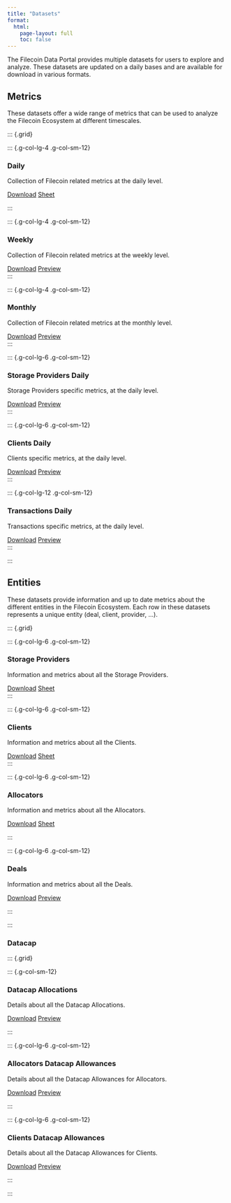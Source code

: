 ```yaml
---
title: "Datasets"
format:
  html:
    page-layout: full
    toc: false
---
```


The Filecoin Data Portal provides multiple datasets for users to explore and analyze. These datasets are updated on a daily bases and are available for download in various formats.

## Metrics

These datasets offer a wide range of metrics that can be used to analyze the Filecoin Ecosystem at different timescales.

::: {.grid}

::: {.g-col-lg-4 .g-col-sm-12}

<div class="card">
<div class="card-body">
<h3 class="card-title mt-2">Daily</h3>
<p class="card-text"> Collection of Filecoin related metrics at the daily level. </p>
<a href="https://data.filecoindataportal.xyz/filecoin_daily_metrics.parquet" target="_blank" class="btn btn-secondary">Download</a>
<a href="https://docs.google.com/spreadsheets/d/1uq9J_WTJO6kAvQlrqkqR8GHfQfh3SJ84OSj88Mff6vY/edit?usp=sharing" target="_blank" class="btn btn-secondary">Sheet</a>
</div>
</div>

:::

::: {.g-col-lg-4 .g-col-sm-12}
<div class="card card-body">
<h3 class="card-title mt-2">Weekly</h3>
<p class="card-text"> Collection of Filecoin related metrics at the weekly level. </p>
<a href="https://data.filecoindataportal.xyz/filecoin_weekly_metrics.parquet" target="_blank" class="btn btn-secondary">Download</a>
<a href="https://manzt.github.io/quak/?source=https://data.filecoindataportal.xyz/filecoin_weekly_metrics.parquet" target="_blank" class="btn btn-secondary">Preview</a>

</div>
:::

::: {.g-col-lg-4 .g-col-sm-12}
<div class="card card-body">
<h3 class="card-title mt-2">Monthly</h3>
<p class="card-text"> Collection of Filecoin related metrics at the monthly level. </p>
<a href="https://data.filecoindataportal.xyz/filecoin_monthly_metrics.parquet" target="_blank" class="btn btn-secondary">Download</a>
<a href="https://manzt.github.io/quak/?source=https://data.filecoindataportal.xyz/filecoin_monthly_metrics.parquet" target="_blank" class="btn btn-secondary">Preview</a>
</div>
:::

::: {.g-col-lg-6 .g-col-sm-12}
<div class="card card-body">
<h3 class="card-title mt-2">Storage Providers Daily</h3>
<p class="card-text"> Storage Providers specific metrics, at the daily level. </p>
<a href="https://data.filecoindataportal.xyz/filecoin_daily_storage_providers_metrics.parquet" target="_blank" class="btn btn-secondary">Download</a>
<a href="https://manzt.github.io/quak/?source=https://data.filecoindataportal.xyz/filecoin_daily_storage_providers_metrics.parquet" target="_blank" class="btn btn-secondary">Preview</a>
</div>
:::

::: {.g-col-lg-6 .g-col-sm-12}
<div class="card card-body">
<h3 class="card-title mt-2">Clients Daily</h3>
<p class="card-text"> Clients specific metrics, at the daily level. </p>
<a href="https://data.filecoindataportal.xyz/filecoin_daily_clients_metrics.parquet" target="_blank" class="btn btn-secondary">Download</a>
<a href="https://manzt.github.io/quak/?source=https://data.filecoindataportal.xyz/filecoin_daily_clients_metrics.parquet" target="_blank" class="btn btn-secondary">Preview</a>
</div>
:::

::: {.g-col-lg-12 .g-col-sm-12}
<div class="card card-body">
<h3 class="card-title mt-2">Transactions Daily</h3>
<p class="card-text"> Transactions specific metrics, at the daily level. </p>
<a href="https://data.filecoindataportal.xyz/filecoin_daily_transactions.parquet" target="_blank" class="btn btn-secondary">Download</a>
<a href="https://manzt.github.io/quak/?source=https://data.filecoindataportal.xyz/filecoin_daily_transactions.parquet" target="_blank" class="btn btn-secondary">Preview</a>
</div>
:::

:::

## Entities

These datasets provide information and up to date metrics about the different entities in the Filecoin Ecosystem. Each row in these datasets represents a unique entity (deal, client, provider, ...).

::: {.grid}

::: {.g-col-lg-6 .g-col-sm-12}
<div class="card card-body">
<h3 class="card-title mt-2">Storage Providers</h3>
<p class="card-text"> Information and metrics about all the Storage Providers. </p>
<a href="https://data.filecoindataportal.xyz/filecoin_storage_providers.parquet" target="_blank" class="btn btn-secondary">Download</a>
<a href="https://docs.google.com/spreadsheets/d/1hC5HwuiqQvQcVvV06n3SH0wKkZwbw20EufGYHSyENs0/edit?usp=sharing" target="_blank" class="btn btn-secondary">Sheet</a>
</div>
:::

::: {.g-col-lg-6 .g-col-sm-12}
<div class="card card-body">
<h3 class="card-title mt-2">Clients</h3>
<p class="card-text"> Information and metrics about all the Clients. </p>
<a href="https://data.filecoindataportal.xyz/filecoin_clients.parquet" target="_blank" class="btn btn-secondary">Download</a>
<a href="https://docs.google.com/spreadsheets/d/15xi39OheVJ-_WyI7sxwmvgMIVFkZN07NOYWLe5iKXnI/edit?usp=sharing" target="_blank" class="btn btn-secondary">Sheet</a>
</div>
:::

::: {.g-col-lg-6 .g-col-sm-12}

<div class="card">
<div class="card-body">
<h3 class="card-title mt-2">Allocators</h3>
<p class="card-text"> Information and metrics about all the Allocators. </p>
<a href="https://data.filecoindataportal.xyz/filecoin_allocators.parquet" target="_blank" class="btn btn-secondary">Download</a>
<a href="https://docs.google.com/spreadsheets/d/1uixeylC3pTeOkKh0L2fGsd7YKuyaA6Hse_fhWrm1BIA/edit?usp=sharing" target="_blank" class="btn btn-secondary">Sheet</a>
</div>
</div>

:::

::: {.g-col-lg-6 .g-col-sm-12}

<div class="card">
<div class="card-body">
<h3 class="card-title mt-2">Deals</h3>
<p class="card-text"> Information and metrics about all the Deals.</p>
<a href="https://data.filecoindataportal.xyz/filecoin_state_market_deals.parquet" target="_blank" class="btn btn-secondary">Download</a>
<a href="https://sql-workbench.com/#queries=v0,select-*-from-'https%3A%2F%2Fdata.filecoindataportal.xyz%2Ffilecoin_state_market_deals.parquet'-limit-1000~" target="_blank" class="btn btn-secondary">Preview</a>
</div>
</div>

:::

:::

### Datacap

::: {.grid}

::: {.g-col-sm-12}

<div class="card">
<div class="card-body">
<h3 class="card-title mt-2">Datacap Allocations</h3>
<p class="card-text"> Details about all the Datacap Allocations.</p>
<a href="https://data.filecoindataportal.xyz/filecoin_datacap_allocations.parquet" target="_blank" class="btn btn-secondary">Download</a>
<a href="https://manzt.github.io/quak/?source=https://data.filecoindataportal.xyz/filecoin_datacap_allocations.parquet" target="_blank" class="btn btn-secondary">Preview</a>
</div>
</div>

:::

::: {.g-col-lg-6 .g-col-sm-12}

<div class="card">
<div class="card-body">
<h3 class="card-title mt-2">Allocators Datacap Allowances</h3>
<p class="card-text"> Details about all the Datacap Allowances for Allocators.</p>
<a href="https://data.filecoindataportal.xyz/filecoin_allocators_datacap_allowances.parquet" target="_blank" class="btn btn-secondary">Download</a>
<a href="https://manzt.github.io/quak/?source=https://data.filecoindataportal.xyz/filecoin_allocators_datacap_allowances.parquet" target="_blank" class="btn btn-secondary">Preview</a>
</div>
</div>

:::

::: {.g-col-lg-6 .g-col-sm-12}

<div class="card">
<div class="card-body">
<h3 class="card-title mt-2">Clients Datacap Allowances</h3>
<p class="card-text"> Details about all the Datacap Allowances for Clients.</p>
<a href="https://data.filecoindataportal.xyz/filecoin_clients_datacap_allowances.parquet" target="_blank" class="btn btn-secondary">Download</a>
<a href="https://manzt.github.io/quak/?source=https://data.filecoindataportal.xyz/filecoin_clients_datacap_allowances.parquet" target="_blank" class="btn btn-secondary">Preview</a>
</div>
</div>

:::

:::
